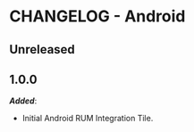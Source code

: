 # CHANGELOG - Android

## Unreleased

## 1.0.0

***Added***:

* Initial Android RUM Integration Tile.

